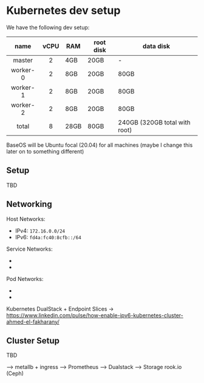 # Kubernetes dev setup

We have the following dev setup:

| name | vCPU | RAM | root disk | data disk |
|:-:|:-:|---|---|---|
| master | 2 | 4GB | 20GB | - |
| worker-0 | 2 | 8GB | 20GB | 80GB |
| worker-1 | 2 | 8GB | 20GB | 80GB |
| worker-2 | 2 | 8GB | 20GB | 80GB |
| total | 8 | 28GB | 80GB | 240GB (320GB total with root) |

BaseOS will be Ubuntu focal (20.04) for all machines (maybe I change this later on to something different)

## Setup

TBD

## Networking

Host Networks:

- IPv4: `172.16.0.0/24`
- IPv6: `fd4a:fc40:8cfb::/64`

Service Networks:

-
-

Pod Networks:

-
-

Kubernetes DualStack + Endpoint Slices -> https://www.linkedin.com/pulse/how-enable-ipv6-kubernetes-cluster-ahmed-el-fakharany/

## Cluster Setup

TBD

--> metallb + ingress
--> Prometheus
--> Dualstack
--> Storage rook.io (Ceph)
